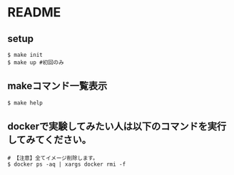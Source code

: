 # README

## setup

```
$ make init
$ make up #初回のみ
```
## makeコマンド一覧表示
```
$ make help
```
## dockerで実験してみたい人は以下のコマンドを実行してみてください。

```
# 【注意】全てイメージ削除します。
$ docker ps -aq | xargs docker rmi -f
```
